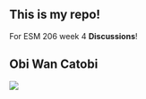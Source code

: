 ## This is my repo!

For ESM 206 week 4 **Discussions**!

## **Obi Wan Catobi**
![](https://octodex.github.com/images/octobiwan.jpg)

